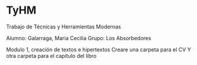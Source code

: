 # TyHM
Trabajo de Técnicas y Herramientas Modernas

Alumno: Galarraga, Maria Cecilia
Grupo: Los Absorbedores

Modulo 1, creación de textos e hipertextos
Creare una carpeta para el CV
Y otra carpeta para el capitulo del libro

